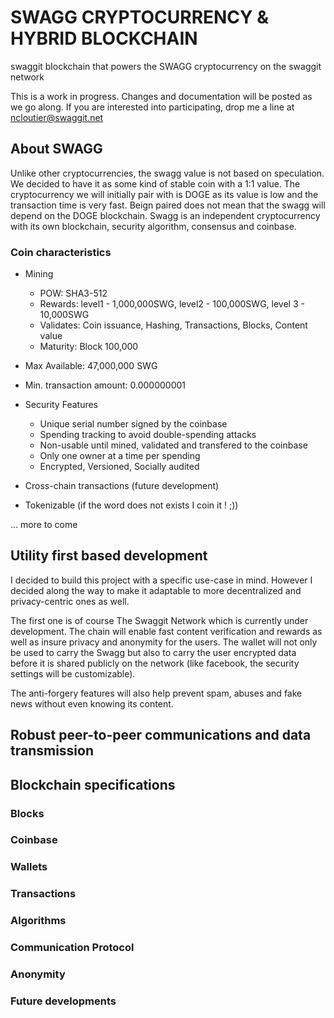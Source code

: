# SWAGG CRYPTOCURRENCY & HYBRID BLOCKCHAIN
swaggit blockchain that powers the SWAGG cryptocurrency on the swaggit network


This is a work in progress. Changes and documentation will be posted as we go along.
If you are interested into participating, drop me a line at ncloutier@swaggit.net

## About SWAGG

Unlike other cryptocurrencies, the swagg value is not based on speculation. We decided to have it as some kind of stable coin
with a 1:1 value. The cryptocurrency we will initially pair with is DOGE as its value is low and the transaction time is very fast.
Beign paired does not mean that the swagg will depend on the DOGE blockchain. Swagg is an independent cryptocurrency with its
own blockchain, security algorithm, consensus and coinbase.

### Coin characteristics

* Mining
  * POW: SHA3-512
  * Rewards: level1 - 1,000,000SWG, level2 - 100,000SWG, level 3 - 10,000SWG
  * Validates: Coin issuance, Hashing, Transactions, Blocks, Content value
  * Maturity: Block 100,000
  
* Max Available: 47,000,000 SWG
* Min. transaction amount: 0.000000001
* Security Features
  * Unique serial number signed by the coinbase
  * Spending tracking to avoid double-spending attacks
  * Non-usable until mined, validated and transfered to the coinbase
  * Only one owner at a time per spending
  * Encrypted, Versioned, Socially audited
* Cross-chain transactions (future development)
* Tokenizable (if the word does not exists I coin it ! ;))
  
... more to come

## Utility first based development

I decided to build this project with a specific use-case in mind. However I decided along the way to make it adaptable to more
decentralized and privacy-centric ones as well.

The first one is of course The Swaggit Network which is currently under development. The chain will enable fast content verification
and rewards as well as insure privacy and anonymity for the users. The wallet will not only be used to carry the Swagg but also to
carry the user encrypted data before it is shared publicly on the network (like facebook, the security settings will be customizable).

The anti-forgery features will also help prevent spam, abuses and fake news without even knowing its content.

## Robust peer-to-peer communications and data transmission

## Blockchain specifications

### Blocks

### Coinbase

### Wallets

### Transactions

### Algorithms

### Communication Protocol

### Anonymity

### Future developments
